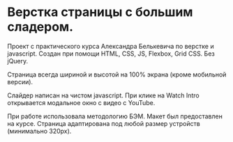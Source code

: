 # Верстка страницы с большим сладером.
Проект с практического курса Александра Белькевича по верстке и javascript. Создан при помощи HTML, CSS, JS, Flexbox, Grid CSS. Без jQuery.

Страница всегда шириной и высотой на 100% экрана (кроме мобильной версии).

Слайдер написан на чистом javascript. При клике на Watch Intro открывается модальное окно с видео с YouTube.

При работе использовала методологию БЭМ. Макет был предоставлен на курсе. Страница адаптирована под любой размер устройств (минимально 320px).
